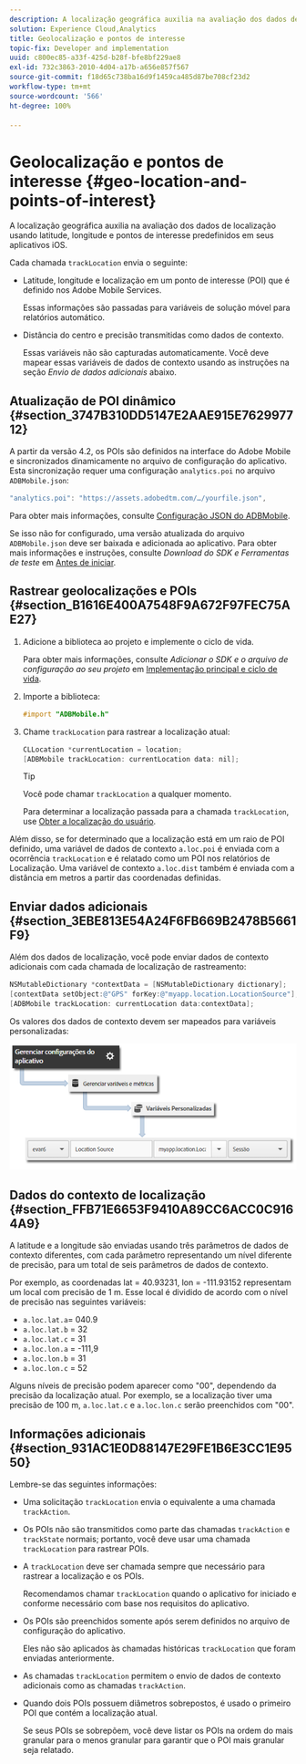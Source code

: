 ```yaml
---
description: A localização geográfica auxilia na avaliação dos dados de localização usando latitude, longitude e pontos de interesse predefinidos em seus aplicativos iOS.
solution: Experience Cloud,Analytics
title: Geolocalização e pontos de interesse
topic-fix: Developer and implementation
uuid: c800ec85-a33f-425d-b28f-bfe8bf229ae8
exl-id: 732c3863-2010-4d04-a17b-a656e857f567
source-git-commit: f18d65c738ba16d9f1459ca485d87be708cf23d2
workflow-type: tm+mt
source-wordcount: '566'
ht-degree: 100%

---
```


# Geolocalização e pontos de interesse {#geo-location-and-points-of-interest}

A localização geográfica auxilia na avaliação dos dados de localização usando latitude, longitude e pontos de interesse predefinidos em seus aplicativos iOS.

Cada chamada `trackLocation` envia o seguinte:

* Latitude, longitude e localização em um ponto de interesse (POI) que é definido nos Adobe Mobile Services.

   Essas informações são passadas para variáveis de solução móvel para relatórios automático.

* Distância do centro e precisão transmitidas como dados de contexto.

   Essas variáveis não são capturadas automaticamente. Você deve mapear essas variáveis de dados de contexto usando as instruções na seção *Envio de dados adicionais* abaixo.

## Atualização de POI dinâmico {#section_3747B310DD5147E2AAE915E762997712}

A partir da versão 4.2, os POIs são definidos na interface do Adobe Mobile e sincronizados dinamicamente no arquivo de configuração do aplicativo. Esta sincronização requer uma configuração `analytics.poi` no arquivo `ADBMobile.json`:

```js
"analytics.poi": "https://assets.adobedtm.com/…/yourfile.json",
```

Para obter mais informações, consulte [Configuração JSON do ADBMobile](/help/ios/configuration/json-config/json-config.md).

Se isso não for configurado, uma versão atualizada do arquivo `ADBMobile.json` deve ser baixada e adicionada ao aplicativo. Para obter mais informações e instruções, consulte *Download do SDK e Ferramentas de teste* em [Antes de iniciar](/help/ios/getting-started/requirements.md).

## Rastrear geolocalizações e POIs {#section_B1616E400A7548F9A672F97FEC75AE27}

1. Adicione a biblioteca ao projeto e implemente o ciclo de vida.

   Para obter mais informações, consulte *Adicionar o SDK e o arquivo de configuração ao seu projeto* em [Implementação principal e ciclo de vida](/help/ios/getting-started/dev-qs.md).
1. Importe a biblioteca:

   ```objective-c
   #import "ADBMobile.h"
   ```

1. Chame `trackLocation` para rastrear a localização atual:

   ```objective-c
   CLLocation *currentLocation = location; 
   [ADBMobile trackLocation: currentLocation data: nil]; 
   ```

   >[!TIP]
   >
   >Você pode chamar `trackLocation` a qualquer momento.

   Para determinar a localização passada para a chamada `trackLocation`, use [Obter a localização do usuário](https://developer.apple.com/Library/ios/documentation/UserExperience/Conceptual/LocationAwarenessPG/CoreLocation/CoreLocation.html).

Além disso, se for determinado que a localização está em um raio de POI definido, uma variável de dados de contexto `a.loc.poi` é enviada com a ocorrência `trackLocation` e é relatado como um POI nos relatórios de Localização. Uma variável de contexto `a.loc.dist` também é enviada com a distância em metros a partir das coordenadas definidas.

## Enviar dados adicionais {#section_3EBE813E54A24F6FB669B2478B5661F9}

Além dos dados de localização, você pode enviar dados de contexto adicionais com cada chamada de localização de rastreamento:

```objective-c
NSMutableDictionary *contextData = [NSMutableDictionary dictionary]; 
[contextData setObject:@"GPS" forKey:@"myapp.location.LocationSource"]; 
[ADBMobile trackLocation: currentLocation data:contextData];
```

Os valores dos dados de contexto devem ser mapeados para variáveis personalizadas:

![](assets/map-location-context-data.png)

## Dados do contexto de localização {#section_FFB71E6653F9410A89CC6ACC0C9164A9}

A latitude e a longitude são enviadas usando três parâmetros de dados de contexto diferentes, com cada parâmetro representando um nível diferente de precisão, para um total de seis parâmetros de dados de contexto.

Por exemplo, as coordenadas lat = 40.93231, lon = -111.93152 representam um local com precisão de 1 m. Esse local é dividido de acordo com o nível de precisão nas seguintes variáveis:

* `a.loc.lat.a`= 040.9
* `a.loc.lat.b` = 32
* `a.loc.lat.c` = 31
* `a.loc.lon.a` = -111,9
* `a.loc.lon.b` = 31
* `a.loc.lon.c` = 52

Alguns níveis de precisão podem aparecer como &quot;00&quot;, dependendo da precisão da localização atual. Por exemplo, se a localização tiver uma precisão de 100 m, `a.loc.lat.c` e `a.loc.lon.c` serão preenchidos com &quot;00&quot;.

## Informações adicionais {#section_931AC1E0D88147E29FE1B6E3CC1E9550}

Lembre-se das seguintes informações:

* Uma solicitação `trackLocation` envia o equivalente a uma chamada `trackAction`.

* Os POIs não são transmitidos como parte das chamadas `trackAction` e `trackState` normais; portanto, você deve usar uma chamada `trackLocation` para rastrear POIs.

* A `trackLocation` deve ser chamada sempre que necessário para rastrear a localização e os POIs.

   Recomendamos chamar `trackLocation` quando o aplicativo for iniciado e conforme necessário com base nos requisitos do aplicativo.

* Os POIs são preenchidos somente após serem definidos no arquivo de configuração do aplicativo.

   Eles não são aplicados às chamadas históricas `trackLocation` que foram enviadas anteriormente.
* As chamadas `trackLocation` permitem o envio de dados de contexto adicionais como as chamadas `trackAction`.

* Quando dois POIs possuem diâmetros sobrepostos, é usado o primeiro POI que contém a localização atual.

   Se seus POIs se sobrepõem, você deve listar os POIs na ordem do mais granular para o menos granular para garantir que o POI mais granular seja relatado.
